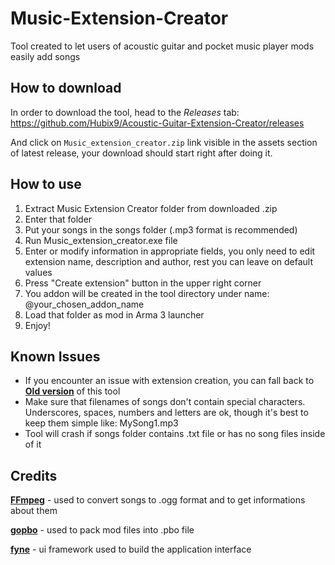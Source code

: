 # Music-Extension-Creator
Tool created to let users of acoustic guitar and pocket music player mods easily add songs

## How to download
In order to download the tool, head to the *Releases* tab:
https://github.com/Hubix9/Acoustic-Guitar-Extension-Creator/releases

And click on ```Music_extension_creator.zip``` link visible in the assets section of latest release, your download should start right after doing it.

## How to use

1. Extract Music Extension Creator folder from downloaded .zip
2. Enter that folder
3. Put your songs in the songs folder (.mp3 format is recommended)
4. Run Music_extension_creator.exe file
5. Enter or modify information in appropriate fields, you only need to edit extension name, description and author, rest you can leave on default values
6. Press "Create extension" button in the upper right corner
7. You addon will be created in the tool directory under name: @your_chosen_addon_name
8. Load that folder as mod in Arma 3 launcher
9. Enjoy!


## Known Issues
* If you encounter an issue with extension creation, you can fall back to **[Old version](https://github.com/Hubix9/Acoustic-Guitar-Extension-Creator/tree/master)** of this tool
* Make sure that filenames of songs don't contain special characters. Underscores, spaces, numbers and letters are ok, though it's best to keep them simple like: MySong1.mp3
* Tool will crash if songs folder contains .txt file or has no song files inside of it

## Credits
**[FFmpeg](https://www.ffmpeg.org/)** - used to convert songs to .ogg format and to get informations about them

**[gopbo](github.com/g0dsCookie/gopbo)** - used to pack mod files into .pbo file

**[fyne](https://github.com/fyne-io/fyne)** - ui framework used to build the application interface
